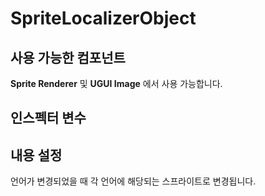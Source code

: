# SpriteLocalizerObject

## 사용 가능한 컴포넌트

**Sprite Renderer** 및 **UGUI Image** 에서 사용 가능합니다.

## 인스펙터 변수

## 내용 설정

언어가 변경되었을 때 각 언어에 해당되는 스프라이트로 변경됩니다.

